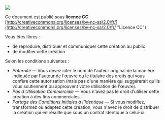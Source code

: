 ![](CC-88x31.png)

Ce document est publié sous **licence CC** [http://creativecommons.org/licenses/by-nc-sa/2.0/fr/](http://creativecommons.org/licenses/by-nc-sa/2.0/fr/ "Licence CC")

Vous êtes libres :

* de reproduire, distribuer et communiquer cette création au public
* de modifier cette création

Selon les conditions suivantes :

* *Paternité* — Vous devez citer le nom de l'auteur original de la manière indiquée par l'auteur de l'œuvre ou le titulaire des droits qui vous confère cette autorisation (mais pas d'une manière qui suggérerait qu'ils vous soutiennent ou approuvent votre utilisation de l'œuvre).
* *Pas d'Utilisation Commerciale* — Vous n'avez pas le droit d'utiliser cette création à des fins commerciales.
* *Partage des Conditions Initiales à l'Identique* — Si vous modifiez, transformez ou adaptez cette création, vous n'avez le droit de distribuer la création qui en résulte que sous un contrat identique à celui-ci.

